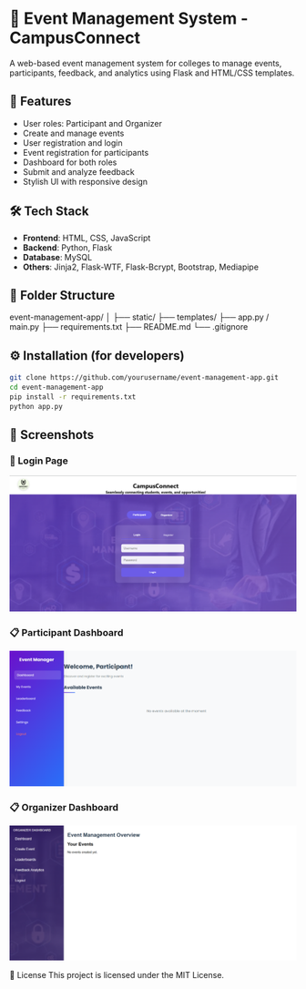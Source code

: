 # 🎉 Event Management System - CampusConnect

A web-based event management system for colleges to manage events, participants, feedback, and analytics using Flask and HTML/CSS templates.

## 🔧 Features

- User roles: Participant and Organizer
- Create and manage events
- User registration and login
- Event registration for participants
- Dashboard for both roles
- Submit and analyze feedback
- Stylish UI with responsive design

## 🛠️ Tech Stack

- **Frontend**: HTML, CSS, JavaScript
- **Backend**: Python, Flask
- **Database**: MySQL
- **Others**: Jinja2, Flask-WTF, Flask-Bcrypt, Bootstrap, Mediapipe

## 📁 Folder Structure
event-management-app/
│
├── static/
├── templates/
├── app.py / main.py
├── requirements.txt
├── README.md
└── .gitignore


## ⚙️ Installation (for developers)

```bash
git clone https://github.com/yourusername/event-management-app.git
cd event-management-app
pip install -r requirements.txt
python app.py
```

## 📸 Screenshots

### 🔐 Login Page
![image alt](myenv/Screenshots/login_page.png)


### 📋 Participant Dashboard
![image alt](myenv/Screenshots/participant_dashboard.png)


### 📋 Organizer Dashboard
![image alt](myenv/Screenshots/organizer_dashboard.png)


📝 License
This project is licensed under the MIT License.
